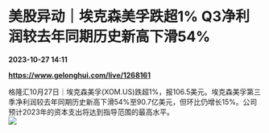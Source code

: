 # 美股异动｜埃克森美孚跌超1% Q3净利润较去年同期历史新高下滑54%

**2023-10-27 14:11**

**https://www.gelonghui.com/live/1268161**

格隆汇10月27日｜埃克森美孚(XOM.US)跌超1%，报106.5美元。埃克森美孚第三季净利润较去年同期历史新高下滑54%至90.7亿美元，但环比仍增长15%。公司预计2023年的资本支出将达到指导范围的最高水平。  
![](https://img5.gelonghui.com/live/83cfb-b5955efd-31d7-4b9e-bfb6-b8fe2e2dc415.jpg)